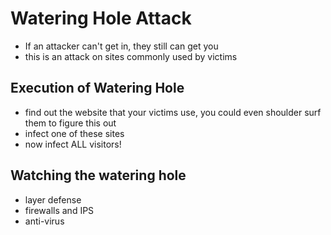 # Watering Hole Attack

- If an attacker can't get in, they still can get you
- this is an attack on sites commonly used by victims

## Execution of Watering Hole

- find out the website that your victims use, you could even shoulder surf them to figure this out
- infect one of these sites
- now infect ALL visitors!

## Watching the watering hole

- layer defense
- firewalls and IPS
- anti-virus
